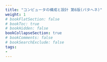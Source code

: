 ```yaml
---
title: "コンピュータの構成と設計 第6版(パタヘネ)"
weight: 1
# bookFlatSection: false
# bookToc: true
# bookHidden: false
bookCollapseSection: true
# bookComments: false
# bookSearchExclude: false
tags:
- 
---
```

